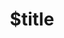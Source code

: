 ---
title: $title
second_title: .NET API 참조용 Aspose.HTML
description: $description
type: docs
weight: $weight
url: /ko/net/$ref/
---